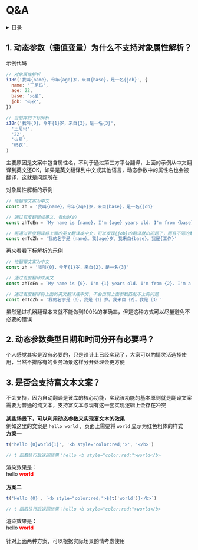 
# Q&A

<details >
  <summary>目录</summary>

  &emsp;&emsp;[1. 动态参数（插值变量）为什么不支持对象属性解析？](#1-动态参数插值变量为什么不支持对象属性解析)<br/>
  &emsp;&emsp;[2. 动态参数类型**日期**和**时间**分开有必要吗？](#2-动态参数类型日期和时间分开有必要吗)<br/>
  &emsp;&emsp;[3. 是否会支持富文本文案？](#3-是否会支持富文本文案)<br/>

</details>

## 1. 动态参数（插值变量）为什么不支持对象属性解析？
示例代码
```js
// 对象属性解析
i18n('我叫{name}，今年{age}岁，来自{base}，是一名{job}', {
  name: '王尼玛',
  age: 22,
  base: '火星',
  job: '码农',
})

// 当前库的下标解析
i18n('我叫{0}，今年{1}岁，来自{2}，是一名{3}',
  '王尼玛',
  '22',
  '火星',
  '码农',
)
```
主要原因是文案中包含属性名，不利于通过第三方平台翻译，上面的示例从中文翻译到英文还OK，如果是英文翻译到中文或其他语言，动态参数中的属性名也会被翻译，这就是问题所在

对象属性解析的示例
```js
// 待翻译文案为中文
const zh = '我叫{name}，今年{age}岁，来自{base}，是一名{job}'

// 通过百度翻译成英文，看似OK的
const zhToEn = `My name is {name}. I'm {age} years old. I'm from {base}. I'm a {job} `

// 再通过百度翻译将上面的英文翻译成中文，可以发现{job}的翻译就出问题了，而且不同的翻译平台，可能出现在的问题也不一样
const enToZh = '我的名字是｛name｝。我{age}岁。我来自{base}。我是{工作}'
```
再来看看下标解析的示例
```js
// 待翻译文案为中文
const zh = '我叫{0}，今年{1}岁，来自{2}，是一名{3}'

// 通过百度翻译成英文
const zhToEn = `My name is {0}. I'm {1} years old. I'm from {2}. I'm a {3}`

// 通过百度翻译将上面的英文翻译成中文，不会出现上面参数匹配不上的问题
const enToZh = '我的名字是｛0｝。我是｛1｝岁。我来自｛2｝。我是｛3｝'
```
虽然通过机器翻译本来就不能做到100%的准确率，但是这种方式可以尽量避免不必要的错误
## 2. 动态参数类型**日期**和**时间**分开有必要吗？
个人感觉其实是没有必要的，只是设计上已经实现了，大家可以酌情灵活选择使用，当然不排除有的业务场景这样分开处理会更方便
## 3. 是否会支持富文本文案？
不会支持，因为自动翻译是该库的核心功能，实现该功能的基本原则就是翻译文案需要为普通的纯文本，支持富文本与现有这一套实现逻辑上会存在冲突<br /><br />**某些场景下，可以利用动态参数来实现富文本的效果**<br />例如这里的文案是 `hello world` ，页面上需要将 `world` 显示为红色粗体的样式<br />**方案一**
```js
t('hello {0}world{1}', '<b style="color:red;">', '</b>')

// t 函数执行后返回结果：hello <b style="color:red;">world</b>
```
渲染效果是：<br />hello <b style="color:red;">world</b><br /><br />**方案二**<br />
```js
t('Hello {0}', `<b style="color:red;">${t('world')}</b>`)

// t 函数执行后返回结果：hello <b style="color:red;">world</b>
```
渲染效果是：<br />hello <b style="color:red;">world</b><br /><br />针对上面两种方案，可以根据实际场景酌情考虑使用